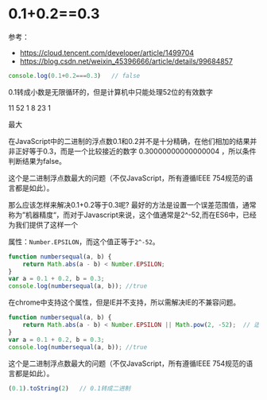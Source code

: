 # 0.1+0.2==0.3

参考：
* https://cloud.tencent.com/developer/article/1499704
* https://blog.csdn.net/weixin_45396666/article/details/99684857

```js
console.log(0.1+0.2===0.3)   // false
```
0.1转成小数是无限循环的，但是计算机中只能处理52位的有效数字

11 52 1
8  23 1

最大

在JavaScript中的二进制的浮点数0.1和0.2并不是十分精确，在他们相加的结果并非正好等于0.3，而是一个比较接近的数字 0.30000000000000004 ，所以条件判断结果为false。

这个是二进制浮点数最大的问题（不仅JavaScript，所有遵循IEEE 754规范的语言都是如此）。

那么应该怎样来解决0.1+0.2等于0.3呢? 最好的方法是设置一个误差范围值，通常称为”机器精度“，而对于Javascript来说，这个值通常是2^-52,而在ES6中，已经为我们提供了这样一个

属性：<code>Number.EPSILON</code>，而这个值正等于<code>2^-52</code>。

```js
function numbersequal(a, b) {
    return Math.abs(a - b) < Number.EPSILON;
}
var a = 0.1 + 0.2, b = 0.3;
console.log(numbersequal(a, b)); //true
```
在chrome中支持这个属性，但是IE并不支持，所以需解决IE的不兼容问题。

```js
function numbersequal(a, b) {
    return Math.abs(a - b) < Number.EPSILON || Math.pow(2, -52);  // 适配
}
var a = 0.1 + 0.2, b = 0.3;
console.log(numbersequal(a, b)); //true
```


这个是二进制浮点数最大的问题（不仅JavaScript，所有遵循IEEE 754规范的语言都是如此）。

```js
(0.1).toString(2)   // 0.1转成二进制
```


